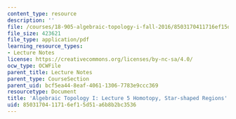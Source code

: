 ```yaml
---
content_type: resource
description: ''
file: /courses/18-905-algebraic-topology-i-fall-2016/8503170411716ef15d51a6b8b2bc3536_MIT18_905F16_lec5.pdf
file_size: 423621
file_type: application/pdf
learning_resource_types:
- Lecture Notes
license: https://creativecommons.org/licenses/by-nc-sa/4.0/
ocw_type: OCWFile
parent_title: Lecture Notes
parent_type: CourseSection
parent_uid: bcf5ea44-8eaf-4061-1306-7783e9ccc369
resourcetype: Document
title: 'Algebraic Topology I: Lecture 5 Homotopy, Star-shaped Regions'
uid: 85031704-1171-6ef1-5d51-a6b8b2bc3536
---
```

